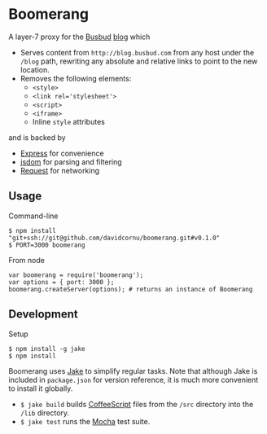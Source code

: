 # Boomerang

A layer-7 proxy for the [Busbud](http://busbud.com) [blog](http://blog.busbud.com) which

- Serves content from `http://blog.busbud.com` from any host under the `/blog` path,
rewriting any absolute and relative links to point to the new location.
- Removes the following elements:
    - `<style>`
    - `<link rel='stylesheet'>`
    - `<script>`
    - `<iframe>`
    - Inline `style` attributes

and is backed by

- [Express](http://expressjs.com/) for convenience
- [jsdom](https://github.com/tmpvar/jsdom) for parsing and filtering
- [Request](https://github.com/mikeal/request) for networking

## Usage

Command-line

```
$ npm install "git+ssh://git@github.com/davidcornu/boomerang.git#v0.1.0"
$ PORT=3000 boomerang
```

From node

```
var boomerang = require('boomerang');
var options = { port: 3000 };
boomerang.createServer(options); # returns an instance of Boomerang
```

## Development

Setup

```
$ npm install -g jake
$ npm install
```

Boomerang uses [Jake](https://github.com/mde/jake) to simplify regular tasks.
Note that although Jake is included in `package.json` for version reference,
it is much more convenient to install it globally.

- `$ jake build` builds [CoffeeScript](http://coffeescript.org/) files from the
`/src` directory into the `/lib` directory.
- `$ jake test` runs the [Mocha](http://visionmedia.github.com/mocha/) test suite.